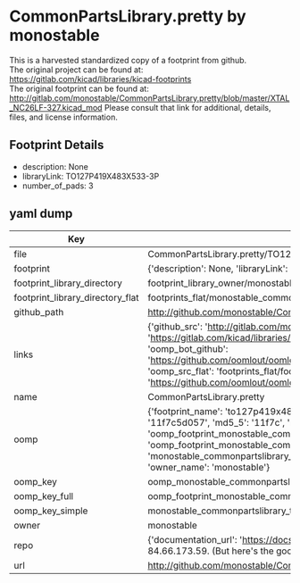 # CommonPartsLibrary.pretty by monostable  
This is a harvested standardized copy of a footprint from github.  
The original project can be found at:  
https://gitlab.com/kicad/libraries/kicad-footprints  
The original footprint can be found at:
http://gitlab.com/monostable/CommonPartsLibrary.pretty/blob/master/XTAL_NC26LF-327.kicad_mod
Please consult that link for additional, details, files, and license information.  
## Footprint Details
* description: None  
* libraryLink: TO127P419X483X533-3P  
* number_of_pads: 3  
## yaml dump  
| Key | Value |  
| --- | --- |  
| file | CommonPartsLibrary.pretty/TO127P419X483X533-3P.kicad_mod |  
| footprint | {'description': None, 'libraryLink': 'TO127P419X483X533-3P', 'number_of_pads': 3} |  
| footprint_library_directory | footprint_library_owner/monostable_CommonPartsLibrary.pretty |  
| footprint_library_directory_flat | footprints_flat/monostable_commonpartslibrary_to127p419x483x533_3p/working |  
| github_path | http://github.com/monostable/CommonPartsLibrary.pretty/blob/master/TO127P419X483X533-3P.kicad_mod |  
| links | {'github_src': 'http://gitlab.com/monostable/CommonPartsLibrary.pretty/blob/master/XTAL_NC26LF-327.kicad_mod', 'github_src_repo': 'https://gitlab.com/kicad/libraries/kicad-footprints', 'oomp_bot': 'footprints/monostable_commonpartslibrary_to127p419x483x533_3p/working', 'oomp_bot_github': 'https://github.com/oomlout/oomlout_oomp_footprint_bot/tree/main/footprints/monostable_commonpartslibrary_to127p419x483x533_3p/working', 'oomp_src_flat': 'footprints_flat/footprints_flat/monostable_commonpartslibrary_to127p419x483x533_3p/working', 'oomp_src_flat_github': 'https://github.com/oomlout/oomlout_oomp_footprint_src/tree/main/footprints_flat/monostable_commonpartslibrary_to127p419x483x533_3p/working'} |  
| name | CommonPartsLibrary.pretty |  
| oomp | {'footprint_name': 'to127p419x483x533_3p', 'library_name': 'commonpartslibrary', 'md5': '11f7c5d057bac7002243c245ebc962d4', 'md5_10': '11f7c5d057', 'md5_5': '11f7c', 'md5_6': '11f7c5', 'oomp_key': 'oomp_monostable_commonpartslibrary_to127p419x483x533_3p', 'oomp_key_extra': 'oomp_footprint_monostable_commonpartslibrary_to127p419x483x533_3p', 'oomp_key_full': 'oomp_footprint_monostable_commonpartslibrary_to127p419x483x533_3p_11f7c5', 'oomp_key_simple': 'monostable_commonpartslibrary_to127p419x483x533_3p', 'original_filename': 'CommonPartsLibrary.pretty/TO127P419X483X533-3P.kicad_mod', 'owner_name': 'monostable'} |  
| oomp_key | oomp_monostable_commonpartslibrary_to127p419x483x533_3p |  
| oomp_key_full | oomp_footprint_monostable_commonpartslibrary_to127p419x483x533_3p |  
| oomp_key_simple | monostable_commonpartslibrary_to127p419x483x533_3p |  
| owner | monostable |  
| repo | {'documentation_url': 'https://docs.github.com/rest/overview/resources-in-the-rest-api#rate-limiting', 'message': "API rate limit exceeded for 84.66.173.59. (But here's the good news: Authenticated requests get a higher rate limit. Check out the documentation for more details.)"} |  
| url | http://github.com/monostable/CommonPartsLibrary.pretty |  

